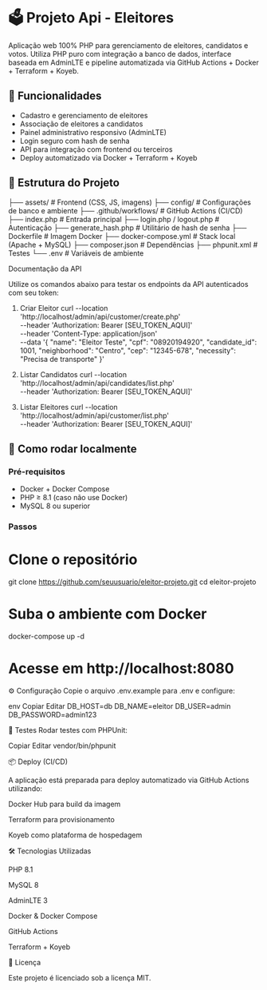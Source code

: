 # 🗳️ Projeto Api - Eleitores

Aplicação web 100% PHP para gerenciamento de eleitores, candidatos e votos. Utiliza PHP puro com integração a banco de dados, interface baseada em AdminLTE e pipeline automatizada via GitHub Actions + Docker + Terraform + Koyeb.


## 🚀 Funcionalidades

- Cadastro e gerenciamento de eleitores
- Associação de eleitores a candidatos
- Painel administrativo responsivo (AdminLTE)
- Login seguro com hash de senha
- API para integração com frontend ou terceiros
- Deploy automatizado via Docker + Terraform + Koyeb


## 📁 Estrutura do Projeto


├── assets/ # Frontend (CSS, JS, imagens)
├── config/ # Configurações de banco e ambiente
├── .github/workflows/ # GitHub Actions (CI/CD)
├── index.php # Entrada principal
├── login.php / logout.php # Autenticação
├── generate_hash.php # Utilitário de hash de senha
├── Dockerfile # Imagem Docker
├── docker-compose.yml # Stack local (Apache + MySQL)
├── composer.json # Dependências
├── phpunit.xml # Testes
└── .env # Variáveis de ambiente

Documentação da API

Utilize os comandos abaixo para testar os endpoints da API autenticados com seu token:

1. Criar Eleitor
curl --location 'http://localhost/admin/api/customer/create.php' \
--header 'Authorization: Bearer [SEU_TOKEN_AQUI]' \
--header 'Content-Type: application/json' \
--data '{
  "name": "Eleitor Teste",
  "cpf": "08920194920",
  "candidate_id": 1001,
  "neighborhood": "Centro",
  "cep": "12345-678",
  "necessity": "Precisa de transporte"
}'

2. Listar Candidatos
curl --location 'http://localhost/admin/api/candidates/list.php' \
--header 'Authorization: Bearer [SEU_TOKEN_AQUI]'
3. Listar Eleitores
curl --location 'http://localhost/admin/api/customer/list.php' \
--header 'Authorization: Bearer [SEU_TOKEN_AQUI]'

## 🧪 Como rodar localmente

### Pré-requisitos

- Docker + Docker Compose
- PHP ≥ 8.1 (caso não use Docker)
- MySQL 8 ou superior

### Passos

# Clone o repositório

git clone https://github.com/seuusuario/eleitor-projeto.git
cd eleitor-projeto

# Suba o ambiente com Docker
docker-compose up -d

# Acesse em http://localhost:8080

⚙️ Configuração
Copie o arquivo .env.example para .env e configure:

env
Copiar
Editar
DB_HOST=db
DB_NAME=eleitor
DB_USER=admin
DB_PASSWORD=admin123

🧪 Testes
Rodar testes com PHPUnit:

Copiar
Editar
vendor/bin/phpunit

📦 Deploy (CI/CD)

A aplicação está preparada para deploy automatizado via GitHub Actions utilizando:

Docker Hub para build da imagem

Terraform para provisionamento

Koyeb como plataforma de hospedagem

🛠️ Tecnologias Utilizadas

PHP 8.1

MySQL 8

AdminLTE 3

Docker & Docker Compose

GitHub Actions

Terraform + Koyeb

📝 Licença

Este projeto é licenciado sob a licença MIT.
